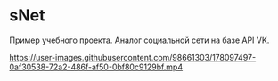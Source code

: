 # sNet

Пример учебного проекта. Аналог социальной сети на базе API VK.





https://user-images.githubusercontent.com/98661303/178097497-0af30538-72a2-486f-af50-0bf80c9129bf.mp4



